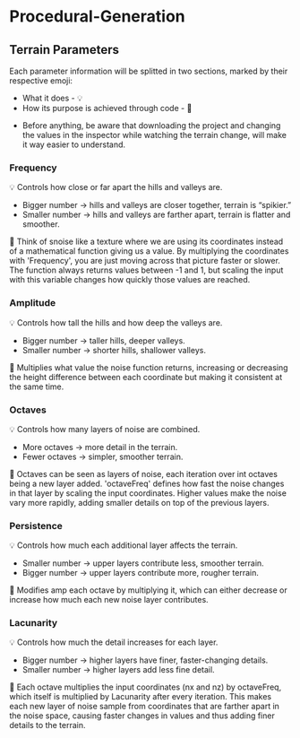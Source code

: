 # Procedural-Generation

## Terrain Parameters 

Each parameter information will be splitted in two sections, marked by their respective emoji: 
- What it does - 💡
- How its purpose is achieved through code - 🎯
<!-- Might want to add comparative images later, probably of the textures they are assigned to the terrain. Also changing how 🎯 is structured and adding more detail -->

- Before anything, be aware that downloading the project and changing the values in the inspector while watching the terrain change, will make it way easier to understand.

### Frequency

💡 Controls how close or far apart the hills and valleys are.
* Bigger number → hills and valleys are closer together, terrain is “spikier.”
* Smaller number → hills and valleys are farther apart, terrain is flatter and smoother.

🎯 Think of snoise like a texture where we are using its coordinates instead of a mathematical function giving us a value. By multiplying the coordinates with 'Frequency', 
you are just moving across that picture faster or slower. The function always returns values between -1 and 1, but scaling the input with this variable changes how quickly those values are reached.  

### Amplitude

💡 Controls how tall the hills and how deep the valleys are.
* Bigger number → taller hills, deeper valleys.
* Smaller number → shorter hills, shallower valleys.

🎯 Multiplies what value the noise function returns, increasing or decreasing the height difference between each coordinate but making it consistent at the same time.

### Octaves

💡 Controls how many layers of noise are combined.
* More octaves → more detail in the terrain.
* Fewer octaves → simpler, smoother terrain.

🎯 Octaves can be seen as layers of noise, each iteration over int octaves being a new layer added. 
'octaveFreq' defines how fast the noise changes in that layer by scaling the input coordinates. Higher values make the noise vary more rapidly, adding smaller details on top of the previous layers.

### Persistence

💡 Controls how much each additional layer affects the terrain.
* Smaller number → upper layers contribute less, smoother terrain.
* Bigger number → upper layers contribute more, rougher terrain.

🎯 Modifies amp each octave by multiplying it, which can either decrease or increase how much each new noise layer contributes.

### Lacunarity

💡 Controls how much the detail increases for each layer.
* Bigger number → higher layers have finer, faster-changing details.
* Smaller number → higher layers add less fine detail.

🎯 Each octave multiplies the input coordinates (nx and nz) by octaveFreq, which itself is multiplied by Lacunarity after every iteration. This makes each new layer of noise sample from coordinates that are farther apart in the noise space, causing faster changes in values and thus adding finer details to the terrain.
